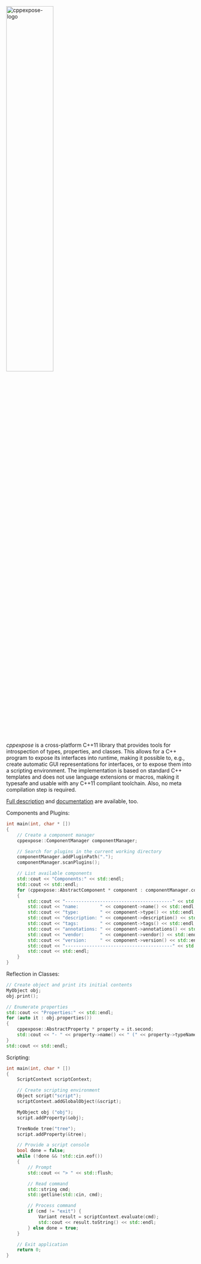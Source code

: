 
<img src="{{ site.baseurl }}/img/profiles/cppexpose-logo.png" alt="cppexpose-logo" style="width:50%;"/>

*cppexpose* is a cross-platform C++11 library that provides tools for introspection of types, properties, and classes.
This allows for a C++ program to expose its interfaces into runtime, making it possible to, e.g., create automatic GUI representations for interfaces, or to expose them into a scripting environment.
The implementation is based on standard C++ templates and does not use language extensions or macros, making it typesafe and usable with any C++11 compliant toolchain. Also, no meta compilation step is required.

[Full description](https://github.com/cginternals/cppexpose) and [documentation](https://cppexpose.org/docs.html) are available, too.

Components and Plugins:

```cpp
int main(int, char * [])
{
    // Create a component manager
    cppexpose::ComponentManager componentManager;

    // Search for plugins in the current working directory
    componentManager.addPluginPath(".");
    componentManager.scanPlugins();

    // List available components
    std::cout << "Components:" << std::endl;
    std::cout << std::endl;
    for (cppexpose::AbstractComponent * component : componentManager.components())
    {
        std::cout << "----------------------------------------" << std::endl;
        std::cout << "name:        " << component->name() << std::endl;
        std::cout << "type:        " << component->type() << std::endl;
        std::cout << "description: " << component->description() << std::endl;
        std::cout << "tags:        " << component->tags() << std::endl;
        std::cout << "annotations: " << component->annotations() << std::endl;
        std::cout << "vendor:      " << component->vendor() << std::endl;
        std::cout << "version:     " << component->version() << std::endl;
        std::cout << "----------------------------------------" << std::endl;
        std::cout << std::endl;
    }
}
```

Reflection in Classes:

```cpp
// Create object and print its initial contents
MyObject obj;
obj.print();

// Enumerate properties
std::cout << "Properties:" << std::endl;
for (auto it : obj.properties())
{
    cppexpose::AbstractProperty * property = it.second;
    std::cout << "- " << property->name() << " (" << property->typeName() << ")" << std::endl;
}
std::cout << std::endl;
```

Scripting:

```cpp
int main(int, char * [])
{
    ScriptContext scriptContext;

    // Create scripting environment
    Object script("script");
    scriptContext.addGlobalObject(&script);

    MyObject obj ("obj");
    script.addProperty(&obj);

    TreeNode tree("tree");
    script.addProperty(&tree);

    // Provide a script console
    bool done = false;
    while (!done && !std::cin.eof())
    {
        // Prompt
        std::cout << "> " << std::flush;

        // Read command
        std::string cmd;
        std::getline(std::cin, cmd);

        // Process command
        if (cmd != "exit") {
            Variant result = scriptContext.evaluate(cmd);
            std::cout << result.toString() << std::endl;
        } else done = true;
    }

    // Exit application
    return 0;
}
```

